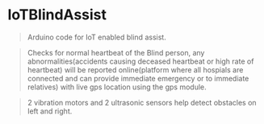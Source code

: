 # IoTBlindAssist

>Arduino code for IoT enabled blind assist.

>Checks for normal heartbeat of the Blind person, any abnormalities(accidents causing deceased heartbeat or high rate of heartbeat)
 will be reported online(platform where all hospials are connected and can provide immediate emergency or to immediate relatives) with 
 live gps location using the gps module.

>2 vibration motors and 2 ultrasonic sensors help detect obstacles on left and right.
